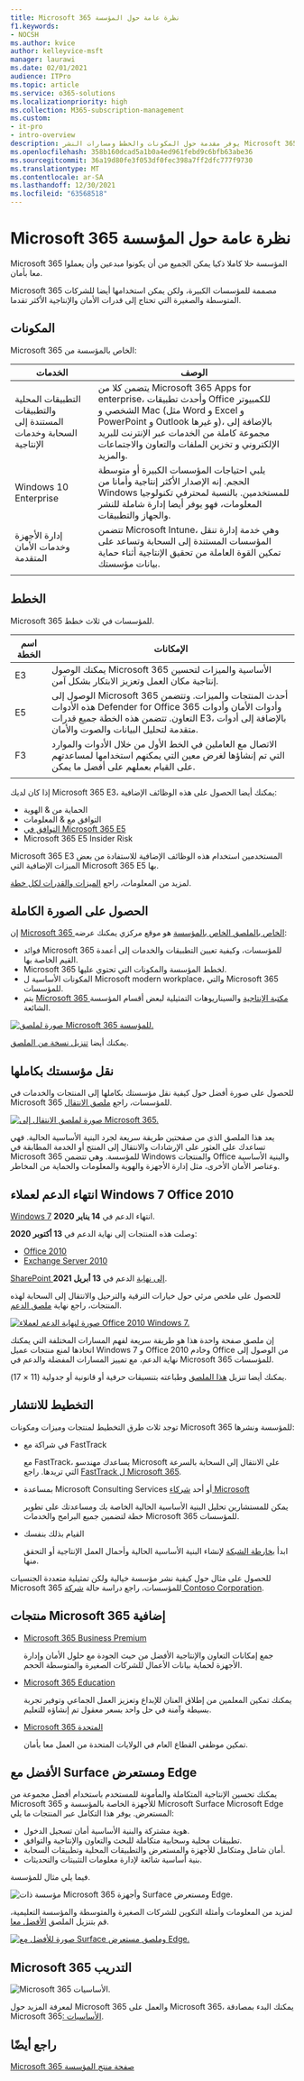 ```yaml
---
title: Microsoft 365 نظرة عامة حول المؤسسة
f1.keywords:
- NOCSH
ms.author: kvice
author: kelleyvice-msft
manager: laurawi
ms.date: 02/01/2021
audience: ITPro
ms.topic: article
ms.service: o365-solutions
ms.localizationpriority: high
ms.collection: M365-subscription-management
ms.custom:
- it-pro
- intro-overview
description: يوفر مقدمة حول المكونات والخطط ومسارات النشر Microsoft 365 للمؤسسات.
ms.openlocfilehash: 358b160dcad5a1b0a4ed961febd9c6bfb63abe36
ms.sourcegitcommit: 36a19d80fe3f053df0fec398a7ff2dfc777f9730
ms.translationtype: MT
ms.contentlocale: ar-SA
ms.lasthandoff: 12/30/2021
ms.locfileid: "63568518"
---
```

# <a name="microsoft-365-for-enterprise-overview"></a>Microsoft 365 نظرة عامة حول المؤسسة

Microsoft 365 المؤسسة حلا كاملا ذكيا يمكن الجميع من أن يكونوا مبدعين وأن يعملوا معا بأمان.

Microsoft 365 مصممة للمؤسسات الكبيرة، ولكن يمكن استخدامها أيضا للشركات المتوسطة والصغيرة التي تحتاج إلى قدرات الأمان والإنتاجية الأكثر تقدما.

## <a name="components"></a>المكونات

Microsoft 365 الخاص بالمؤسسة من:

|الخدمات|الوصف|
|---|---|
|التطبيقات المحلية والتطبيقات المستندة إلى السحابة وخدمات الإنتاجية|يتضمن كلا من Microsoft 365 Apps for enterprise، وأحدث تطبيقات Office للكمبيوتر الشخصي و Mac (مثل Word و Excel و PowerPoint و Outlook و غيرها)، بالإضافة إلى مجموعة كاملة من الخدمات عبر الإنترنت للبريد الإلكتروني و تخزين الملفات والتعاون والاجتماعات والمزيد.|
|Windows 10 Enterprise|يلبي احتياجات المؤسسات الكبيرة أو متوسطة الحجم. إنه الإصدار الأكثر إنتاجية وأمانا من Windows للمستخدمين. بالنسبة لمحترفي تكنولوجيا المعلومات، فهو يوفر أيضا إدارة شاملة للنشر والجهاز والتطبيقات.|
|إدارة الأجهزة وخدمات الأمان المتقدمة|تتضمن Microsoft Intune، وهي خدمة إدارة تنقل المؤسسات المستندة إلى السحابة وتساعد على تمكين القوة العاملة من تحقيق الإنتاجية أثناء حماية بيانات مؤسستك.|
|||

## <a name="plans"></a>الخطط

Microsoft 365 للمؤسسات في ثلاث خطط.

|اسم الخطة|الإمكانات|
|---|---|
|E3|يمكنك الوصول Microsoft 365 الأساسية والميزات لتحسين إنتاجية مكان العمل وتعزيز الابتكار بشكل آمن.|
|E5|الوصول إلى Microsoft 365 أحدث المنتجات والميزات. وتتضمن هذه الأدوات Defender for Office 365 وأدوات الأمان وأدوات التعاون. تتضمن هذه الخطة جميع قدرات E3، بالإضافة إلى أدوات متقدمة لتحليل البيانات والصوت والأمان.|
|F3|الاتصال مع العاملين في الخط الأول من خلال الأدوات والموارد التي تم إنشاؤها لغرض معين التي يمكنهم استخدامها لمساعدتهم على القيام بعملهم على أفضل ما يمكن.|
|||

إذا كان لديك Microsoft 365 E3، يمكنك أيضا الحصول على هذه الوظائف الإضافية:

- الحماية من & الهوية
- التوافق مع & المعلومات
- [التوافق في Microsoft 365 E5](https://www.microsoft.com/microsoft-365/business/e5-compliance)
- Microsoft 365 E5 Insider Risk

Microsoft 365 E3 المستخدمين استخدام هذه الوظائف الإضافية للاستفادة من بعض الميزات الإضافية التي Microsoft 365 E5 بها.

لمزيد من المعلومات، راجع [الميزات والقدرات لكل خطة](https://www.microsoft.com/microsoft-365/compare-all-microsoft-365-plans).

## <a name="get-the-big-picture"></a>الحصول على الصورة الكاملة

إن [Microsoft 365 الخاص بالملصق الخاص بالمؤسسة](../downloads/Microsoft365Enterprise.pdf) هو موقع مركزي يمكنك عرضه:

- فوائد Microsoft 365 للمؤسسات، وكيفية تعيين التطبيقات والخدمات إلى أعمدة القيم الخاصة بها.
- Microsoft 365 لخطط المؤسسة والمكونات التي تحتوي عليها.
- المكونات الأساسية ل Microsoft modern workplace، والتي Microsoft 365 للمؤسسات.
- يتم [Microsoft 365 مكتبة الإنتاجية](https://www.microsoft.com/microsoft-365/success/) والسيناريوهات التمثيلية لبعض أقسام المؤسسة الشائعة.

[![صورة لملصق Microsoft 365 للمؤسسة.](../media/microsoft-365-overview/m365e-poster.png)](../downloads/Microsoft365Enterprise.pdf)

يمكنك أيضا [تنزيل نسخة من الملصق](https://github.com/MicrosoftDocs/microsoft-365-docs/raw/public/microsoft-365/downloads/Microsoft365Enterprise.pdf).


## <a name="transition-your-entire-organization"></a>نقل مؤسستك بكاملها

للحصول على صورة أفضل حول كيفية نقل مؤسستك بكاملها إلى المنتجات والخدمات في Microsoft 365 للمؤسسات، راجع [ملصق الانتقال](https://download.microsoft.com/download/2/c/7/2c7bcc04-aae3-4604-9707-1ffff66b9851/transition-org-to-m365.pdf).

[![صورة لملصق الانتقال إلى Microsoft 365.](../media/microsoft-365-overview/transition-org-to-m365.png)](https://download.microsoft.com/download/2/c/7/2c7bcc04-aae3-4604-9707-1ffff66b9851/transition-org-to-m365.pdf)

يعد هذا الملصق الذي من صفحتين طريقة سريعة لجرد البنية الأساسية الحالية. فهي تساعدك على العثور على الإرشادات والانتقال إلى المنتج أو الخدمة المطابقة في Microsoft 365 للمؤسسة. وهي تتضمن Windows والمنتجات Office والبنية الأساسية وعناصر الأمان الأخرى، مثل إدارة الأجهزة والهوية والمعلومات والحماية من المخاطر.

## <a name="end-of-support-for-windows-7-and-office-2010-clients-and-servers"></a>انتهاء الدعم لعملاء Windows 7 Office 2010

[Windows 7](https://aka.ms/win7upgrade) انتهاء الدعم في **14 يناير 2020**.

وصلت هذه المنتجات إلى نهاية الدعم في **13 أكتوبر 2020**:

- [Office 2010](/DeployOffice/office-2010-end-support-roadmap)
- [Exchange Server 2010](exchange-2010-end-of-support.md)

[SharePoint إلى نهاية](upgrade-from-sharepoint-2010.md) الدعم في **13 أبريل 2021**.

للحصول على ملخص مرئي حول خيارات الترقية والترحيل والانتقال إلى السحابة لهذه المنتجات، راجع نهاية [ملصق الدعم](../downloads/Office2010Windows7EndOfSupport.pdf).

[![صورة لنهاية الدعم لعملاء Office 2010 Windows 7.](../media/microsoft-365-overview/office2010-windows7-end-of-support.png)](../downloads/Office2010Windows7EndOfSupport.pdf)

إن ملصق صفحة واحدة هذا هو طريقة سريعة لفهم المسارات المختلفة التي يمكنك اتخاذها لمنع منتجات عميل Windows 7 و Office 2010 وخادم Office من الوصول إلى نهاية الدعم، مع تمييز المسارات المفضلة والدعم في Microsoft 365 للمؤسسات.

يمكنك أيضا تنزيل [هذا الملصق](https://github.com/MicrosoftDocs/microsoft-365-docs/raw/public/microsoft-365/downloads/Office2010Windows7EndOfSupport.pdf) وطباعته بتنسيقات حرفية أو قانونية أو جدولية (11 × 17).

## <a name="plan-for-and-deploy"></a>التخطيط للانتشار

توجد ثلاث طرق التخطيط لمنتجات وميزات ومكونات Microsoft 365 للمؤسسة ونشرها:

- في شراكة مع FastTrack

   مع FastTrack، يساعدك مهندسو Microsoft على الانتقال إلى السحابة بالسرعة التي تريدها. راجع [FastTrack ل Microsoft 365](https://fasttrack.microsoft.com/microsoft365).

- بمساعدة Microsoft Consulting Services أو أحد [شركاء Microsoft](https://partner.microsoft.com/)

   يمكن للمستشارين تحليل البنية الأساسية الحالية الخاصة بك ومساعدتك على تطوير خطة لتضمين جميع البرامج والخدمات Microsoft 365 للمؤسسات.

- القيام بذلك بنفسك

   ابدأ [بخارطة الشبكة](networking-roadmap-microsoft-365.md) لإنشاء البنية الأساسية الحالية وأحمال العمل الإنتاجية أو التحقق منها.

للحصول على مثال حول كيفية نشر مؤسسة خيالية ولكن تمثيلية متعددة الجنسيات Microsoft 365 للمؤسسات، راجع دراسة حالة [شركة Contoso Corporation](contoso-overview.md).

## <a name="additional-microsoft-365-products"></a>منتجات Microsoft 365 إضافية

- [Microsoft 365 Business Premium](../admin/index.yml)

  جمع إمكانات التعاون والإنتاجية الأفضل من حيث الجودة مع حلول الأمان وإدارة الأجهزة لحماية بيانات الأعمال للشركات الصغيرة والمتوسطة الحجم.

- [Microsoft 365 Education](/education)

  يمكنك تمكين المعلمين من إطلاق العنان للإبداع وتعزيز العمل الجماعي وتوفير تجربة بسيطة وآمنة في حل واحد بسعر معقول تم إنشاؤه للتعليم.

- [Microsoft 365 المتحدة](https://www.microsoft.com/microsoft-365/government)

  تمكين موظفي القطاع العام في الولايات المتحدة من العمل معا بأمان.

## <a name="best-together-with-surface-and-the-edge-browser"></a>الأفضل مع Surface ومستعرض Edge

يمكنك تحسين الإنتاجية المتكاملة والمأمونة للمستخدم باستخدام أفضل مجموعة من Microsoft 365 للأجهزة الخاصة بالمؤسسة و Microsoft Surface Microsoft Edge المستعرض. يوفر هذا التكامل عبر المنتجات ما يلي:

- هوية مشتركة والبنية الأساسية أمان تسجيل الدخول.
- تطبيقات محلية وسحابية متكاملة للبحث والتعاون والإنتاجية والتوافق.
- أمان شامل ومتكامل للأجهزة والمستعرض والتطبيقات المحلية وتطبيقات السحابة.
- بنية أساسية شائعة لإدارة معلومات التثبيتات والتحديثات.

فيما يلي مثال للمؤسسة.

![مؤسسة ذات Microsoft 365 وأجهزة Surface ومستعرض Edge.](../media/microsoft-365-overview/best-together-with-surface-and-edge.png)

لمزيد من المعلومات وأمثلة التكوين للشركات الصغيرة والمتوسطة والمؤسسة التعليمية، قم بتنزيل الملصق [الأفضل معا](https://download.microsoft.com/download/2/8/d/28db0cf9-2f5a-4f63-91e2-46ff5c4d3baf/microsoft-best-together-poster.pdf).

[![صورة للأفضل مع Surface وملصق مستعرض Edge.](../media/microsoft-365-overview/best-together-poster-thumbnail.png)](https://download.microsoft.com/download/2/8/d/28db0cf9-2f5a-4f63-91e2-46ff5c4d3baf/microsoft-best-together-poster.pdf)


## <a name="microsoft-365-training"></a>Microsoft 365 التدريب

![Microsoft 365 الأساسيات.](../media/microsoft-365-overview/m365-fundamentals.svg)

لمعرفة المزيد حول Microsoft 365 والعمل على Microsoft 365، يمكنك البدء بمصادقة Microsoft 365[: الأساسيات](/learn/paths/m365-fundamentals/).

## <a name="see-also"></a>راجع أيضًا

[Microsoft 365 صفحة منتج المؤسسة](https://www.microsoft.com/microsoft-365/enterprise)
